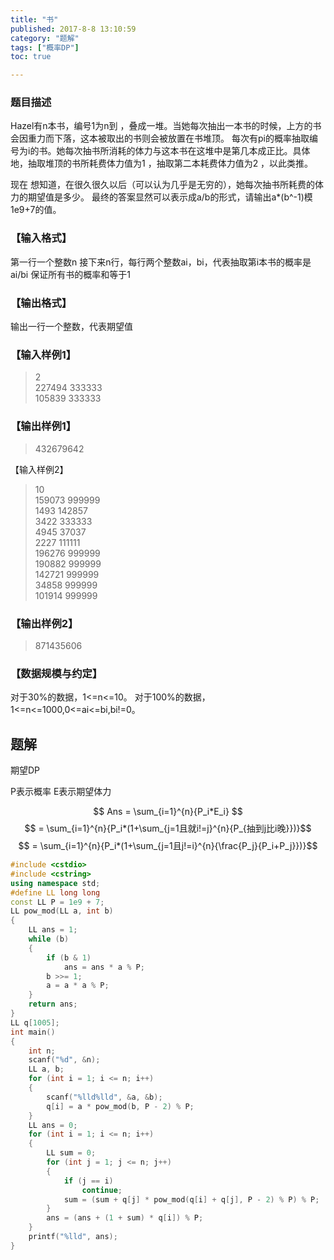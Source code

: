 ```yaml
---
title: "书"
published: 2017-8-8 13:10:59
category: "题解"
tags: ["概率DP"]
toc: true

---
```


### 题目描述
Hazel有n本书，编号1为n到 ，叠成一堆。当她每次抽出一本书的时候，上方的书会因重力而下落，这本被取出的书则会被放置在书堆顶。
每次有pi的概率抽取编号为i的书。她每次抽书所消耗的体力与这本书在这堆中是第几本成正比。具体地，抽取堆顶的书所耗费体力值为1 ，抽取第二本耗费体力值为2 ，以此类推。
<!--more-->
现在 想知道，在很久很久以后（可以认为几乎是无穷的），她每次抽书所耗费的体力的期望值是多少。
最终的答案显然可以表示成a/b的形式，请输出a*(b^-1)模1e9+7的值。

### 【输入格式】

第一行一个整数n
接下来n行，每行两个整数ai，bi，代表抽取第i本书的概率是ai/bi
保证所有书的概率和等于1

### 【输出格式】

输出一行一个整数，代表期望值

### 【输入样例1】
>2  
227494 333333  
105839 333333  

### 【输出样例1】

>432679642

【输入样例2】

>10  
159073 999999  
1493 142857  
3422 333333  
4945 37037  
2227 111111  
196276 999999   
190882 999999  
142721 999999  
34858 999999  
101914 999999  

### 【输出样例2】

>871435606

### 【数据规模与约定】

对于30%的数据，1<=n<=10。
对于100%的数据，1<=n<=1000,0<=ai<=bi,bi!=0。

## 题解

期望DP

P表示概率
E表示期望体力

$$ Ans = \sum_{i=1}^{n}{P_i*E_i} $$
$$ = \sum_{i=1}^{n}{P_i*(1+\sum_{j=1且就i!=j}^{n}{P_{抽到j比i晚}})}$$
$$ = \sum_{i=1}^{n}{P_i*(1+\sum_{j=1且j!=i}^{n}{\frac{P_j}{P_i+P_j}})}$$

```c++
#include <cstdio>
#include <cstring>
using namespace std;
#define LL long long
const LL P = 1e9 + 7;
LL pow_mod(LL a, int b)
{
    LL ans = 1;
    while (b)
    {
        if (b & 1)
            ans = ans * a % P;
        b >>= 1;
        a = a * a % P;
    }
    return ans;
}
LL q[1005];
int main()
{
    int n;
    scanf("%d", &n);
    LL a, b;
    for (int i = 1; i <= n; i++)
    {
        scanf("%lld%lld", &a, &b);
        q[i] = a * pow_mod(b, P - 2) % P;
    }
    LL ans = 0;
    for (int i = 1; i <= n; i++)
    {
        LL sum = 0;
        for (int j = 1; j <= n; j++)
        {
            if (j == i)
                continue;
            sum = (sum + q[j] * pow_mod(q[i] + q[j], P - 2) % P) % P;
        }
        ans = (ans + (1 + sum) * q[i]) % P;
    }
    printf("%lld", ans);
}

```